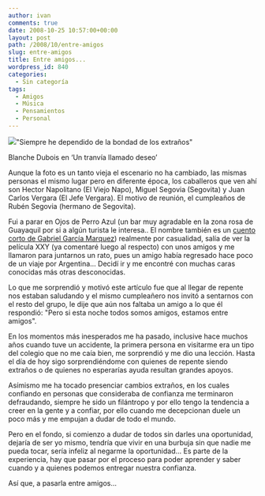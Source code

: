 ```yaml
---
author: ivan
comments: true
date: 2008-10-25 10:57:00+00:00
layout: post
path: /2008/10/entre-amigos
slug: entre-amigos
title: Entre amigos...
wordpress_id: 840
categories:
  - Sin categoría
tags:
  - Amigos
  - Música
  - Pensamientos
  - Personal
---
```


[![](http://ivan.campananaranjo.com/wp-content/uploads/2008/10/Imagen052.jpg)](http://2.bp.blogspot.com/_T2UWuNJg3dQ/SQK1xZSIs8I/AAAAAAAAA_Q/_34mVLM9oAY/s1600-h/Imagen052.jpg)"Siempre he dependido de la bondad de los extraños"

Blanche Dubois en ‘Un tranvía llamado deseo’

Aunque la foto es un tanto vieja el escenario no ha cambiado, las mismas personas el mismo lugar pero en diferente época, los caballeros que ven ahí son Hector Napolitano (El Viejo Napo), Miguel Segovia (Segovita) y Juan Carlos Vergara (El Jefe Vergara). El motivo de reunión, el cumpleaños de Rubén Segovia (hermano de Segovita).

Fui a parar en Ojos de Perro Azul (un bar muy agradable en la zona rosa de Guayaquil por si a algún turista le interesa.. El nombre también es un [cuento corto de Gabriel García Marquez](http://www.literatura.us/garciamarquez/perroazul.html)) realmente por casualidad, salía de ver la película XXY (ya comentaré luego al respecto) con unos amigos y me llamaron para juntarnos un rato, pues un amigo había regresado hace poco de un viaje por Argentina... Decidí ir y me encontré con muchas caras conocidas más otras desconocidas.

Lo que me sorprendió y motivó este artículo fue que al llegar de repente nos estaban saludando y el mismo cumpleañero nos invitó a sentarnos con el resto del grupo, le dije que aún nos faltaba un amigo a lo que él respondió: "Pero si esta noche todos somos amigos, estamos entre amigos".

En los momentos más inesperados me ha pasado, inclusive hace muchos años cuando tuve un accidente, la primera persona en visitarme era un tipo del colegio que no me caía bien, me sorprendió y me dio una lección. Hasta el día de hoy sigo sorprendiéndome con quienes de repente siendo extraños o de quienes no esperarías ayuda resultan grandes apoyos.

Asímismo me ha tocado presenciar cambios extraños, en los cuales confiando en personas que consideraba de confianza me terminaron defraudando, siempre he sido un filántropo y por ello tengo la tendencia a creer en la gente y a confiar, por ello cuando me decepcionan duele un poco más y me empujan a dudar de todo el mundo.

Pero en el fondo, si comienzo a dudar de todos sin darles una oportunidad, dejaría de ser yo mismo, tendría que vivir en una burbuja sin que nadie me pueda tocar, sería infeliz al negarme la oportunidad... Es parte de la experiencia, hay que pasar por el proceso para poder aprender y saber cuando y a quienes podemos entregar nuestra confianza.

Así que, a pasarla entre amigos...
